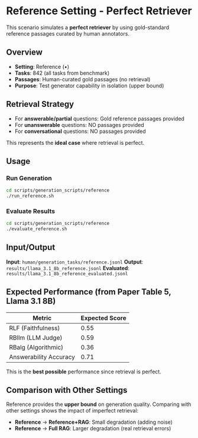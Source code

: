 # Reference Setting - Perfect Retriever

This scenario simulates a **perfect retriever** by using gold-standard reference passages curated by human annotators.

## Overview

- **Setting**: Reference (•)
- **Tasks**: 842 (all tasks from benchmark)
- **Passages**: Human-curated gold passages (no retrieval)
- **Purpose**: Test generator capability in isolation (upper bound)

## Retrieval Strategy

- For **answerable/partial** questions: Gold reference passages provided
- For **unanswerable** questions: NO passages provided
- For **conversational** questions: NO passages provided

This represents the **ideal case** where retrieval is perfect.

## Usage

### Run Generation

```bash
cd scripts/generation_scripts/reference
./run_reference.sh
```

### Evaluate Results

```bash
cd scripts/generation_scripts/reference
./evaluate_reference.sh
```

## Input/Output

**Input**: `human/generation_tasks/reference.jsonl`
**Output**: `results/llama_3.1_8b_reference.jsonl`
**Evaluated**: `results/llama_3.1_8b_reference_evaluated.jsonl`

## Expected Performance (from Paper Table 5, Llama 3.1 8B)

| Metric | Expected Score |
|--------|---------------|
| RLF (Faithfulness) | 0.55 |
| RBllm (LLM Judge) | 0.59 |
| RBalg (Algorithmic) | 0.36 |
| Answerability Accuracy | 0.71 |

This is the **best possible** performance since retrieval is perfect.

## Comparison with Other Settings

Reference provides the **upper bound** on generation quality. Comparing with other settings shows the impact of imperfect retrieval:

- **Reference** → **Reference+RAG**: Small degradation (adding noise)
- **Reference** → **Full RAG**: Larger degradation (real retrieval errors)

